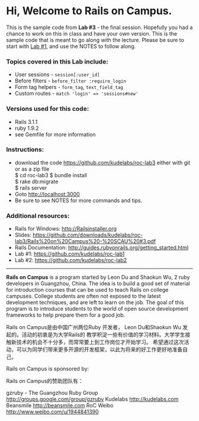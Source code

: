 # Hi, Welcome to Rails on Campus.

This is the sample code from **Lab #3** - the final session. Hopefully you had a chance to 
work on this in class and have your own version. This is the sample code that is meant
to go along with the lecture. Please be sure to start with [Lab #1](https://github.com/kudelabs/roc-lab1), 
and use the NOTES to follow along.

### Topics covered in this Lab include:

+ User sessions - `session[:user_id]`
+ Before filters - `before_filter :require_login` 
+ Form tag helpers - `form_tag`, `text_field_tag`
+ Custom routes - `match 'login' => 'sessions#new'`

### Versions used for this code:

+ Rails 3.1.1
+ ruby 1.9.2
+ see Gemfile for more information

### Instructions:

+ download the code <https://github.com/kudelabs/roc-lab3> either with git or as a zip file  
        $ cd roc-lab3
        $ bundle install  
        $ rake db:migrate  
        $ rails server  
+ Goto <http://localhost:3000>
+ Be sure to see NOTES for more commands and tips.


### Additional resources:

+ Rails for Windows: http://Railsinstaller.org
+ Slides: https://github.com/downloads/kudelabs/roc-lab3/Rails%20on%20Campus%20-%20SCAU%20#3.pdf
+ Rails Documentation: http://guides.rubyonrails.org/getting_started.html
+ Lab #1: https://github.com/kudelabs/roc-lab1
+ Lab #2: https://github.com/kudelabs/roc-lab2

---

**Rails on Campus** is a program started by Leon Du and Shaokun Wu, 2 ruby developers in Guangzhou, China. 
The idea is to build a good set of material for introduction courses that can be used to teach Rails 
on college campuses. College students are often not exposed to the latest development techniques, 
and are left to learn on the job. The goal of this program is to introduce students to the world of 
open source development frameworks to help prepare them for a good job.

Rails on Campus是由中国广州两位Ruby 开发者， Leon Du和Shaokun Wu 发起的。活动的初衷是为大学Rails的
教学积淀一些有价值的学习材料。大学学生接触新技术的机会不十分多，而常常要上到工作岗位才开始学习。
希望通过这次活动，可以为同学们带来更多开源的开发框架，以此为将来的好工作更好地准备自己。

Rails on Campus is sponsored by:

Rails on Campus的赞助团队有：

gzruby - The Guangzhou Ruby Group <http://groups.google.com/group/gzruby>
Kudelabs <http://kudelabs.com>
Beansmile <http://beansmile.com>
RoC Weibo <http://www.weibo.com/u/1944841390>

